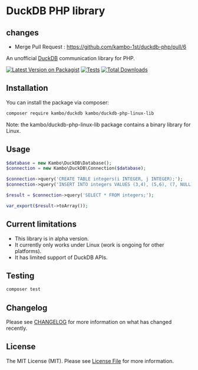 # DuckDB PHP library


## changes

* Merge Pull Request : https://github.com/kambo-1st/duckdb-php/pull/6

An unofficial  [DuckDB]( https://duckdb.org/) communication library for PHP.

[![Latest Version on Packagist](https://img.shields.io/packagist/v/kambo/duckdb-php.svg?style=flat-square)](https://packagist.org/packages/kambo/duckdb-php)
[![Tests](https://img.shields.io/github/actions/workflow/status/kambo-1st/duckdb-php/run-tests.yml?branch=main&label=tests&style=flat-square)](https://github.com/kambo-1st/duckdb-php/actions/workflows/run-tests.yml)
[![Total Downloads](https://img.shields.io/packagist/dt/kambo/duckdb-php.svg?style=flat-square)](https://packagist.org/packages/kambo/duckdb-php)


## Installation

You can install the package via composer:

```bash
composer require kambo/duckdb kambo/duckdb-php-linux-lib
```

Note: the kambo/duckdb-php-linux-lib package contains a binary library for Linux.

## Usage

```php
$database = new Kambo\DuckDB\Database();
$connection = new Kambo\DuckDB\Connection($database);

$connection->query('CREATE TABLE integers(i INTEGER, j INTEGER);');
$connection->query('INSERT INTO integers VALUES (3,4), (5,6), (7, NULL) ');

$result = $connection->query('SELECT * FROM integers;');

var_export($result->toArray());
```

## Current limitations

- This library is in alpha version.
- It currently only works under Linux (work is ongoing for other platforms).
- It has limited support of DuckDB APIs.

## Testing

```bash
composer test
```

## Changelog

Please see [CHANGELOG](CHANGELOG.md) for more information on what has changed recently.

## License

The MIT License (MIT). Please see [License File](LICENSE.md) for more information.
